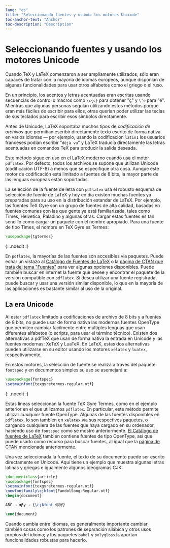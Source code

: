 ```yaml
---
lang: "es"
title: "Seleccionando fuentes y usando los motores Unicode"
toc-anchor-text: "Anchor"
toc-description: "Description"
---
```


# Seleccionando fuentes y usando los motores Unicode

Cuando TeX y LaTeX comenzaron a ser ampliamente utilizados, sólo eran capaces de tratar
con la mayoría de idomas europeos, aunque disponían de algunas funcionalidades para
usar otros alfabetos como el griego o el ruso.

En un principio, los acentos y letras acentuadas eran escritas usando secuencias
de control o macros como `\c{c}` para obtener "ç" y `\'e` para "é". Mientras que
algunas personas seguían utilizando estos métodos porque eran más fáciles de escribir
para ellos, otras querían poder utilizar las teclas de sus teclados para escribir
esos símbolos directamente.

Antes de Unicode, LaTeX soportaba muchos tipos de *codificación de archivos* que
permitían escribir directamente texto escrito de forma nativa en varios idiomas 
— por ejemplo, usando la codificación `latin1` los usuarios franceses podían escribir
"`déjà vu`" y LaTeX traducía directamente las letras acentuadas en comandos TeX para
producir la salida deseada.

Este método sigue en uso en el LaTeX moderno cuando usa el motor `pdflatex`. Por defecto,
todos los archivos se supone que utilizan Unicode (codificación UTF-8) a menos que
se especifique otra cosa. Aunque este motor de codificación está limitado a fuentes de
8 bits, la mayor parte de las lenguas europeas están soportadas.

La selección de la fuente de letra con `pdflatex` usa el robusto esquema de selección
de fuente de LaTeX y hoy en día existen muchas fuentes ya preparadas para su uso en la
distribución estandar de LaTeX. Por ejemplo, las fuentes TeX Gyre son un grupo de fuentes 
de alta calidad, basadas en fuentes comunes con las que gente ya está familiarizada, tales como
Times, Helvetica, Paladino y algunas otras. Cargar estas fuentes es tan sencillo como 
cargar un paquete con el nombre apropiado. Para una fuente de tipo Times, el nombre en
TeX Gyre es Termes:

```latex
\usepackage{tgtermes}
```
{: .noedit :}

En `pdflatex`, la mayorías de las fuentes son accesibles via paquetes. Puede echar
un vistazo al [Catálogo de Fuentes de LaTeX](https://www.tug.org/FontCatalogue/) o la
[página de CTAN que trata del tema "Fuentes"](https://www.ctan.org/topic/font) para ver 
algunas opciones disponibles. Puede también buscar en internet la fuente que desee y 
encontrar el paquete de la versión compatible con `pdflatex`. Si desea utilizar una
fuente registrada, puede buscar y usar una versión similar disponible, lo que en la mayoría
de las aplicaciones es bastante similar al uso de la original.

## La era Unicode

Al estar `pdflatex` limitado a codificaciones de archivo de 8 bits y a fuentes
de 8 bits, no puede usar de forma nativa las modernas fuentes OpenType que permiten
cambiar facilmente entre múltiples lenguas que usan diferentes alfabetos (o scripts,
para usar el término técnico). Existen dos alternativas a pdfTeX que usan de forma
nativa la entrada en Unicode y las fuentes modernas: XeTeX y LuaTeX. En LaTeX, estas
dos alternativas pueden utilizarse en su editor usando los motores `xelatex` y 
`luatex`, respectivamente.

En estos motores, la selección de fuente se realiza a través del paquete `fontspec` y 
en documentos simples su uso se asemejará a:

```latex
\usepackage{fontspec}
\setmainfont{texgyretermes-regular.otf}
```
{: .noedit :}

Estas líneas seleccionan la fuente TeX Gyre Termes, como en el ejemplo anterior en el
que utilizamos `pdflatex`. En particular, este método permite utilizar *cualquier* fuente
OpenType. Algunas de las fuentes disponibles en `pdflatex`, lo son también en `xelatex`
vía sus respectivos paquetes, o cargando cualquiera de las fuentes que haya cargado
en su ordenador, haciendo uso de `fontspec` como se mostró anteriormente.
[El Catálogo de fuentes de LaTeX](https://www.tug.org/FontCatalogue/) también contiene fuentes
de tipo OpenType, así que puede usarlo como recurso para buscar fuentes, al igual
que la [página de CTAN](https://www.ctan.org/topic/font) mencionada anteriormente.

Una vez seleccionada la fuente,
el texto de su documento puede ser escrito directamente en Unicode. Aquí tiene
un ejemplo que muestra algunas letras latinas y griegas e igualmente algunos ideogramas
CJK:

```latex
\documentclass{article}
\usepackage{fontspec}
\setmainfont{texgyretermes-regular.otf}
\newfontfamily\cjkfont{FandolSong-Regular.otf}
\begin{document}

ABC → αβγ → {\cjkfont 你好}

\end{document}
```

Cuando cambia entre idiomas, es generalmente importante cambiar también
cosas como los patrones de separación silábica y otros usos propios del idioma; y 
los paquetes `babel` y `polyglossia` aportan funcionalidades robustas para hacerlo. 
